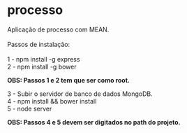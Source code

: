 # processo
Aplicação de processo com MEAN. <br/>
<br/>
Passos de instalação: <br/>
<br/>
1 - npm install -g express <br/>
2 - npm install -g bower <br/>

**OBS: Passos 1 e 2 tem que ser como root.** <br/>

3 - Subir o servidor de banco de dados MongoDB. <br/>
4 - npm install && bower install <br/>
5 - node server <br/>

**OBS: Passos 4 e 5 devem ser digitados no path do projeto.**
